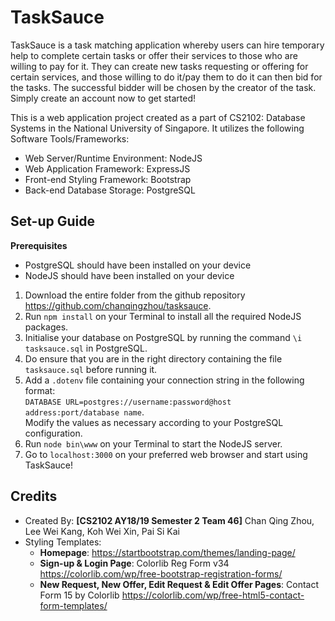 # TaskSauce

TaskSauce is a task matching application whereby users can hire temporary help to complete certain tasks or offer their
services to those who are willing to pay for it. They can create new tasks requesting or offering for certain services, and
those willing to do it/pay them to do it can then bid for the tasks. The successful bidder will be chosen by the creator of
the task. Simply create an account now to get started!

This is a web application project created as a part of CS2102: Database Systems in the National University of Singapore.
It utilizes the following Software Tools/Frameworks:
- Web Server/Runtime Environment: NodeJS
- Web Application Framework: ExpressJS
- Front-end Styling Framework: Bootstrap
- Back-end Database Storage: PostgreSQL

Set-up Guide
-------------

**Prerequisites**
- PostgreSQL should have been installed on your device
- NodeJS should have been installed on your device

1. Download the entire folder from the github repository https://github.com/chanqingzhou/tasksauce.
2. Run `npm install` on your Terminal to install all the required NodeJS packages.
3. Initialise your database on PostgreSQL by running the command `\i tasksauce.sql` in PostgreSQL.
  1. Do ensure that you are in the right directory containing the file `tasksauce.sql` before running it.
4. Add a `.dotenv` file containing your connection string in the following format: <br>
`DATABASE URL=postgres://username:password@host address:port/database name`.<br>
Modify the values as necessary according to your PostgreSQL configuration.
5. Run `node bin\www` on your Terminal to start the NodeJS server.
6. Go to `localhost:3000` on your preferred web browser and start using TaskSauce!

Credits
-------
- Created By: **[CS2102 AY18/19 Semester 2 Team 46]** Chan Qing Zhou, Lee Wei Kang, Koh Wei Xin, Pai Si Kai
- Styling Templates:
  - **Homepage**: https://startbootstrap.com/themes/landing-page/
  - **Sign-up & Login Page**: Colorlib Reg Form v34 https://colorlib.com/wp/free-bootstrap-registration-forms/
  - **New Request, New Offer, Edit Request & Edit Offer Pages**: Contact Form 15 by Colorlib https://colorlib.com/wp/free-html5-contact-form-templates/

